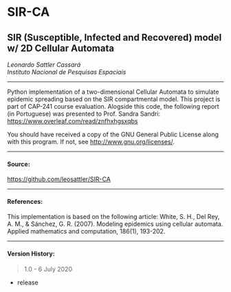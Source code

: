 
# SIR-CA
## SIR (Susceptible, Infected and Recovered) model w/ 2D Cellular Automata 
  
*Leonardo Sattler Cassará*  
*Instituto Nacional de Pesquisas Espaciais*  
____________________________________________________________

Python implementation of a two-dimensional Cellular Automata to simulate epidemic spreading based on the SIR compartmental model.
This project is part of CAP-241 course evaluation.
Alogside this code, the following report (in Portuguese) was presented to Prof. Sandra Sandri:
https://www.overleaf.com/read/znfhxhgsxqbs

You should have received a copy of the GNU General Public License 
along with this program. If not, see <http://www.gnu.org/licenses/>.
____________________________________________________________

#### Source:  
<https://github.com/leosattler/SIR-CA>
____________________________________________________________

#### References:  
This implementation is based on the following article:
White, S. H., Del Rey, A. M., & Sánchez, G. R. (2007). 
Modeling epidemics using cellular automata. 
Applied mathematics and computation, 186(1), 193-202.
____________________________________________________________

#### Version History:  
> 1.0 - 6 July 2020  
- release
